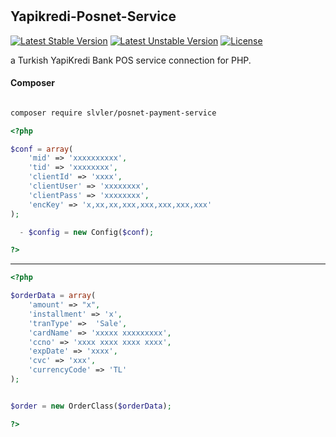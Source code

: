 # 

## Yapikredi-Posnet-Service
[![Latest Stable Version](http://poser.pugx.org/qwerty/posnet-payment-service/v)](https://packagist.org/packages/qwerty/posnet-payment-service)
[![Latest Unstable Version](http://poser.pugx.org/qwerty/posnet-payment-service/v/unstable)](https://packagist.org/packages/qwerty/posnet-payment-service) 
[![License](http://poser.pugx.org/qwerty/posnet-payment-service/license)](https://packagist.org/packages/qwerty/posnet-payment-service) 


a Turkish YapiKredi Bank POS service connection for PHP.


#### Composer

```bash

composer require slvler/posnet-payment-service

```






```php
<?php

$conf = array(
    'mid' => 'xxxxxxxxxx',
    'tid' => 'xxxxxxxx',
    'clientId' => 'xxxx',
    'clientUser' => 'xxxxxxxx',
    'clientPass' => 'xxxxxxxx',
    'encKey' => 'x,xx,xx,xxx,xxx,xxx,xxx,xxx'
);

  - $config = new Config($conf); 

?>
```


------------
```php
<?php

$orderData = array(
    'amount' => "x",
    'installment' => 'x',
    'tranType' =>  'Sale',
    'cardName' => 'xxxxx xxxxxxxxx',
    'ccno' => 'xxxx xxxx xxxx xxxx',
    'expDate' => 'xxxx',
    'cvc' => 'xxx',
    'currencyCode' => 'TL'
);


$order = new OrderClass($orderData);

?>
```



